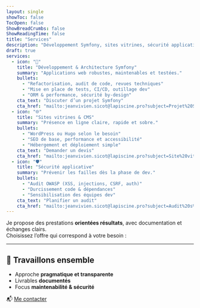 ```yaml
---
layout: single
showToc: false
TocOpen: false
ShowBreadCrumbs: false
ShowReadingTime: false
title: "Services"
description: "Développement Symfony, sites vitrines, sécurité applicative — des solutions claires et adaptées à vos besoins."
draft: true
services:
  - icon: "🧱"
    title: "Développement & Architecture Symfony"
    summary: "Applications web robustes, maintenables et testées."
    bullets:
      - "Refactorisation, audit de code, revues techniques"
      - "Mise en place de tests, CI/CD, outillage dev"
      - "ORM & performance, sécurité by-design"
    cta_text: "Discuter d’un projet Symfony"
    cta_href: "mailto:jeanvivien.sicot@lapiscine.pro?subject=Projet%20Symfony"
  - icon: "🌐"
    title: "Sites vitrines & CMS"
    summary: "Présence en ligne claire, rapide et sobre."
    bullets:
      - "WordPress ou Hugo selon le besoin"
      - "SEO de base, performance et accessibilité"
      - "Hébergement et déploiement simple"
    cta_text: "Demander un devis"
    cta_href: "mailto:jeanvivien.sicot@lapiscine.pro?subject=Site%20vitrine"
  - icon: "🛡️"
    title: "Sécurité applicative"
    summary: "Prévenir les failles dès la phase de dev."
    bullets:
      - "Audit OWASP (XSS, injections, CSRF, auth)"
      - "Durcissement code & dépendances"
      - "Sensibilisation des équipes dev"
    cta_text: "Planifier un audit"
    cta_href: "mailto:jeanvivien.sicot@lapiscine.pro?subject=Audit%20s%C3%A9curit%C3%A9%20applicative"
---
```


Je propose des prestations **orientées résultats**, avec documentation et échanges clairs.  
Choisissez l’offre qui correspond à votre besoin :


---

## 🚀 Travaillons ensemble

- Approche **pragmatique et transparente**
- Livrables **documentés**
- Focus **maintenabilité & sécurité**

📬 [Me contacter](mailto:jeanvivien.sicot@lapiscine.pro)
